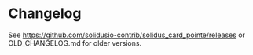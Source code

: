 # Changelog

See https://github.com/solidusio-contrib/solidus_card_pointe/releases or OLD_CHANGELOG.md for older versions.

